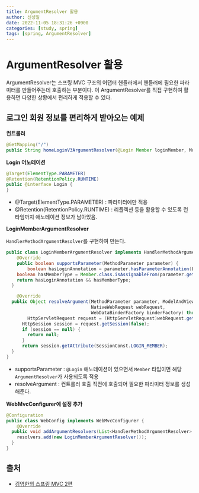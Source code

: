 ```yaml
---
title: ArgumentResolver 활용
author: 신성일
date: 2022-11-05 18:31:26 +0900
categories: [study, spring]
tags: [spring, ArgumentResolver]
---
```


# ArgumentResolver 활용

ArgumentResolver는 스프링 MVC 구조의 어댑터 핸들러에서 핸들러에 필요한 파라미터를 만들어주는데 호출하는 부분이다. 이 ArgumentResolver를 직접 구현하여 활용하면 다양한 상황에서 편리하게 적용할 수 있다.

## 로그인 회원 정보를 편리하게 받아오는 예제

**컨트롤러**

```java
@GetMapping("/")
public String homeLoginV3ArgumentResolver(@Login Member loginMember, Model model)
```

**Login 어노테이션**

```java
@Target(ElementType.PARAMETER)
@Retention(RetentionPolicy.RUNTIME)
public @interface Login {
}
```

-  @Target(ElementType.PARAMETER) : 파라미터에만 적용
-  @Retention(RetentionPolicy.RUNTIME) : 리플렉션 등을 활용할 수 있도록 런타임까지 애노테이션 정보가 남아있음.

**LoginMemberArgumentResolver**

`HandlerMethodArgumentResolver`를 구현하여 만든다.

```java
public class LoginMemberArgumentResolver implements HandlerMethodArgumentResolver {
	@Override
	public boolean supportsParameter(MethodParameter parameter) {
		boolean hasLoginAnnotation = parameter.hasParameterAnnotation(Login.class);
    boolean hasMemberType = Member.class.isAssignableFrom(parameter.getParameterType());
    return hasLoginAnnotation && hasMemberType;
  }

	@Override
  public Object resolveArgument(MethodParameter parameter, ModelAndViewContainer mavContainer,
                                NativeWebRequest webRequest,
                                WebDataBinderFactory binderFactory) throws Exception {
    	HttpServletRequest request = (HttpServletRequest)webRequest.getNativeRequest();
      HttpSession session = request.getSession(false);
      if (session == null) {
      	return null;
      }
      return session.getAttribute(SessionConst.LOGIN_MEMBER);
  }
}
```

-  supportsParameter : `@Login` 애노테이션이 있으면서 `Member` 타입이면 해당 `ArgumentResolver`가 사용되도록 적용
-  resolveArgument : 컨트롤러 호출 직전에 호출되어 필요한 파라미터 정보를 생성해준다.

**WebMvcConfigurer에 설정 추가**

```java
@Configuration
public class WebConfig implements WebMvcConfigurer {
	@Override
  public void addArgumentResolvers(List<HandlerMethodArgumentResolver> resolvers) {
  	resolvers.add(new LoginMemberArgumentResolver());
  }
}
```

## 출처

-  [김영한의 스프링 MVC 2편](https://www.inflearn.com/course/%EC%8A%A4%ED%94%84%EB%A7%81-mvc-2/dashboard)
